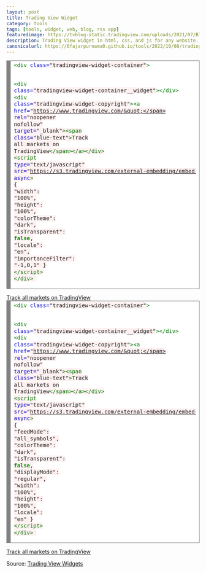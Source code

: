 ```yaml
---
layout: post
title: Trading View Widget
category: tools
tags: [tools, widget, web, blog, rss app]
featuredimage: https://tvblog-static.tradingview.com/uploads/2021/07/Blog-cover.png
description: Trading View widget in html, css, and js for any website.
canonicalurl: https://0fajarpurnama0.github.io/tools/2022/10/08/trading-view-widget
---
```

<!-- Trading View Economic Calendar Widget Start -->
<!-- HTML generated using hilite.me --><div style="background: #ffffff; overflow:auto;width:auto;border:solid gray;border-width:.1em .1em .1em .8em;padding:.2em .6em;"><pre style="margin: 0; line-height: 125%"><span style="color: #007700">&lt;div</span> <span style="color: #0000CC">class=</span><span style="background-color: #fff0f0">&quot;tradingview-widget-container&quot;</span><span style="color: #007700">&gt;</span>
  <span style="color: #007700">&lt;div</span> <span style="color: #0000CC">class=</span><span style="background-color: #fff0f0">&quot;tradingview-widget-container__widget&quot;</span><span style="color: #007700">&gt;&lt;/div&gt;</span>
  <span style="color: #007700">&lt;div</span> <span style="color: #0000CC">class=</span><span style="background-color: #fff0f0">&quot;tradingview-widget-copyright&quot;</span><span style="color: #007700">&gt;&lt;a</span> <span style="color: #0000CC">href=</span><span style="background-color: #fff0f0">&quot;https://www.tradingview.com/&quot;</span> <span style="color: #0000CC">rel=</span><span style="background-color: #fff0f0">&quot;noopener nofollow&quot;</span> <span style="color: #0000CC">target=</span><span style="background-color: #fff0f0">&quot;_blank&quot;</span><span style="color: #007700">&gt;&lt;span</span> <span style="color: #0000CC">class=</span><span style="background-color: #fff0f0">&quot;blue-text&quot;</span><span style="color: #007700">&gt;</span>Track all markets on TradingView<span style="color: #007700">&lt;/span&gt;&lt;/a&gt;&lt;/div&gt;</span>
  <span style="color: #007700">&lt;script </span><span style="color: #0000CC">type=</span><span style="background-color: #fff0f0">&quot;text/javascript&quot;</span> <span style="color: #0000CC">src=</span><span style="background-color: #fff0f0">&quot;https://s3.tradingview.com/external-embedding/embed-widget-events.js&quot;</span> <span style="color: #0000CC">async</span><span style="color: #007700">&gt;</span>
  {
  <span style="background-color: #fff0f0">&quot;width&quot;</span><span style="color: #333333">:</span> <span style="background-color: #fff0f0">&quot;100%&quot;</span>,
  <span style="background-color: #fff0f0">&quot;height&quot;</span><span style="color: #333333">:</span> <span style="background-color: #fff0f0">&quot;100%&quot;</span>,
  <span style="background-color: #fff0f0">&quot;colorTheme&quot;</span><span style="color: #333333">:</span> <span style="background-color: #fff0f0">&quot;dark&quot;</span>,
  <span style="background-color: #fff0f0">&quot;isTransparent&quot;</span><span style="color: #333333">:</span> <span style="color: #008800; font-weight: bold">false</span>,
  <span style="background-color: #fff0f0">&quot;locale&quot;</span><span style="color: #333333">:</span> <span style="background-color: #fff0f0">&quot;en&quot;</span>,
  <span style="background-color: #fff0f0">&quot;importanceFilter&quot;</span><span style="color: #333333">:</span> <span style="background-color: #fff0f0">&quot;-1,0,1&quot;</span>
}
  <span style="color: #007700">&lt;/script&gt;</span>
<span style="color: #007700">&lt;/div&gt;</span>
</pre></div>

<div class="tradingview-widget-container">
  <div class="tradingview-widget-container__widget"></div>
  <div class="tradingview-widget-copyright"><a href="https://www.tradingview.com/" rel="noopener nofollow" target="_blank"><span class="blue-text">Track all markets on TradingView</span></a></div>
  <script type="text/javascript" src="https://s3.tradingview.com/external-embedding/embed-widget-events.js" async>
  {
  "width": "100%",
  "height": "100%",
  "colorTheme": "dark",
  "isTransparent": false,
  "locale": "en",
  "importanceFilter": "-1,0,1"
}
  </script>
</div>
<!-- Trading View Economic Calendar Widget End -->

<!-- Trading View Economic Calendar Widget Start -->
<!-- HTML generated using hilite.me --><div style="background: #ffffff; overflow:auto;width:auto;border:solid gray;border-width:.1em .1em .1em .8em;padding:.2em .6em;"><pre style="margin: 0; line-height: 125%"><span style="color: #007700">&lt;div</span> <span style="color: #0000CC">class=</span><span style="background-color: #fff0f0">&quot;tradingview-widget-container&quot;</span><span style="color: #007700">&gt;</span>
  <span style="color: #007700">&lt;div</span> <span style="color: #0000CC">class=</span><span style="background-color: #fff0f0">&quot;tradingview-widget-container__widget&quot;</span><span style="color: #007700">&gt;&lt;/div&gt;</span>
  <span style="color: #007700">&lt;div</span> <span style="color: #0000CC">class=</span><span style="background-color: #fff0f0">&quot;tradingview-widget-copyright&quot;</span><span style="color: #007700">&gt;&lt;a</span> <span style="color: #0000CC">href=</span><span style="background-color: #fff0f0">&quot;https://www.tradingview.com/&quot;</span> <span style="color: #0000CC">rel=</span><span style="background-color: #fff0f0">&quot;noopener nofollow&quot;</span> <span style="color: #0000CC">target=</span><span style="background-color: #fff0f0">&quot;_blank&quot;</span><span style="color: #007700">&gt;&lt;span</span> <span style="color: #0000CC">class=</span><span style="background-color: #fff0f0">&quot;blue-text&quot;</span><span style="color: #007700">&gt;</span>Track all markets on TradingView<span style="color: #007700">&lt;/span&gt;&lt;/a&gt;&lt;/div&gt;</span>
  <span style="color: #007700">&lt;script </span><span style="color: #0000CC">type=</span><span style="background-color: #fff0f0">&quot;text/javascript&quot;</span> <span style="color: #0000CC">src=</span><span style="background-color: #fff0f0">&quot;https://s3.tradingview.com/external-embedding/embed-widget-timeline.js&quot;</span> <span style="color: #0000CC">async</span><span style="color: #007700">&gt;</span>
  {
  <span style="background-color: #fff0f0">&quot;feedMode&quot;</span><span style="color: #333333">:</span> <span style="background-color: #fff0f0">&quot;all_symbols&quot;</span>,
  <span style="background-color: #fff0f0">&quot;colorTheme&quot;</span><span style="color: #333333">:</span> <span style="background-color: #fff0f0">&quot;dark&quot;</span>,
  <span style="background-color: #fff0f0">&quot;isTransparent&quot;</span><span style="color: #333333">:</span> <span style="color: #008800; font-weight: bold">false</span>,
  <span style="background-color: #fff0f0">&quot;displayMode&quot;</span><span style="color: #333333">:</span> <span style="background-color: #fff0f0">&quot;regular&quot;</span>,
  <span style="background-color: #fff0f0">&quot;width&quot;</span><span style="color: #333333">:</span> <span style="background-color: #fff0f0">&quot;100%&quot;</span>,
  <span style="background-color: #fff0f0">&quot;height&quot;</span><span style="color: #333333">:</span> <span style="background-color: #fff0f0">&quot;100%&quot;</span>,
  <span style="background-color: #fff0f0">&quot;locale&quot;</span><span style="color: #333333">:</span> <span style="background-color: #fff0f0">&quot;en&quot;</span>
}
  <span style="color: #007700">&lt;/script&gt;</span>
<span style="color: #007700">&lt;/div&gt;</span>
</pre></div>

<div class="tradingview-widget-container">
  <div class="tradingview-widget-container__widget"></div>
  <div class="tradingview-widget-copyright"><a href="https://www.tradingview.com/" rel="noopener nofollow" target="_blank"><span class="blue-text">Track all markets on TradingView</span></a></div>
  <script type="text/javascript" src="https://s3.tradingview.com/external-embedding/embed-widget-timeline.js" async>
  {
  "feedMode": "all_symbols",
  "colorTheme": "dark",
  "isTransparent": false,
  "displayMode": "regular",
  "width": "100%",
  "height": "100%",
  "locale": "en"
}
  </script>
</div>
<!-- Trading View Snaps Widget End -->

<p>Source: <a href="https://www.tradingview.com/widget?share_your_love=fajarpurnama">Trading View Widgets</a></p>